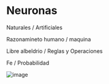 # Neuronas
Naturales / Artificiales  

Razonamineto humano / maquina

Libre albeldrio  / Reglas y Operaciones

Fe / Probabilidad

 ![image](https://github.com/user-attachments/assets/968b9781-49ad-4b7d-884c-251597e53939)

